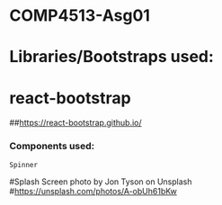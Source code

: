 # COMP4513-Asg01

# Libraries/Bootstraps used: 
# react-bootstrap
##https://react-bootstrap.github.io/
### Components used:
	Spinner
	
	
#Splash Screen photo by Jon Tyson on Unsplash
#https://unsplash.com/photos/A-obUh61bKw